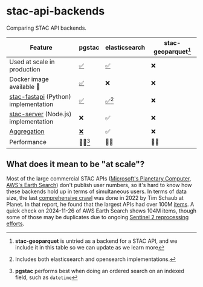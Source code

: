 # stac-api-backends

Comparing STAC API backends.

| Feature | pgstac | elasticsearch | stac-geoparquet[^1] |
| -- | -- | -- | -- |
| Used at scale in production | [✅](https://planetarycomputer.microsoft.com/) | [✅](https://element84.com/earth-search/) | ❌ |
| Docker image available 🐳 | [✅](https://github.com/stac-utils/pgstac/pkgs/container/pgstac) | ❌ | ❌ |
| [stac-fastapi](https://github.com/stac-utils/stac-fastapi) (Python) implementation  | [✅](https://github.com/stac-utils/stac-fastapi-pgstac) | [✅](https://github.com/stac-utils/stac-fastapi-elasticsearch-opensearch)[^2] | ❌ |
| [stac-server](https://github.com/stac-utils/stac-server) (Node.js) implementation | ❌ | ✅ | ❌ |
| [Aggregation](https://github.com/stac-api-extensions/aggregation) | [❌](https://github.com/stac-utils/pgstac/issues/257) | ✅  | ❌ |
| Performance | 🤷‍♂️[^3] | 🤷‍♂️ | 🤷‍♂️ |

## What does it mean to be "at scale"?

Most of the large commercial STAC APIs ([Microsoft's Planetary Computer](https://planetarycomputer.microsoft.com/), [AWS's Earth Search](https://element84.com/earth-search/)) don't publish user numbers, so it's hard to know how these backends hold up in terms of simultaneous users.
In terms of data size, the last [comprehensive crawl](https://developers.planet.com/blog/2022/Aug/31/state-of-stac/) was done in 2022 by Tim Schaub at Planet.
In that report, he found that the largest APIs had over 100M [items](https://github.com/radiantearth/stac-spec/blob/master/item-spec/item-spec.md).
A quick check on 2024-11-26 of AWS Earth Search shows 104M items, though some of those may be duplicates due to ongoing [Sentinel 2 reprocessing efforts](https://us13.campaign-archive.com/?u=a7a7fcb1ce46c4d001fc76289&id=c5e6cf4785).

[^1]: **stac-geoparquet** is untried as a backend for a STAC API, and we include it in this table so we can update as we learn more
[^2]: Includes both elasticsearch and opensearch implementations.
[^3]: **pgstac** performs best when doing an ordered search on an indexed field, such as `datetime`
